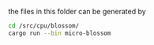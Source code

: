 the files in this folder can be generated by

```sh
cd /src/cpu/blossom/
cargo run --bin micro-blossom
```
